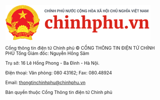 [![Cổng thông tin điện tử Chính phủ](./vgp.png)](https://chinhphu.vn/)

Cổng thông tin điện tử Chính phủ
© CỔNG THÔNG TIN ĐIỆN TỬ CHÍNH PHỦ
Tổng Giám đốc: Nguyễn Hồng Sâm

Trụ sở: 16 Lê Hồng Phong - Ba Đình - Hà Nội.

Điện thoại: Văn phòng: 080 43162; Fax: 080.48924

Email: thongtinchinhphu@chinhphu.vn

Bản quyền thuộc Cổng Thông tin điện tử Chính phủ
